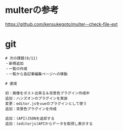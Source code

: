 # multerの参考

https://github.com/kensukegoto/multer--check-file-ext


# git

```
# 次の課題(8/11)
・新規追加
・一覧の作成
・一覧から各記事編集ページへの移動

# 達成

初：画像をポスト出来る＆背景色プラグイン作成中
追加：ハンズオンのプラグインを実装
変更：editor.jsをvueのプラグインとして使う
追加：背景色プラグインを作成

追加：(API)JSONを返却する
追加：(editorjs)APIからデータを取得し表示する


```